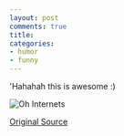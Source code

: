 ```yaml
---
layout: post
comments: true
title: 
categories:
- humor
- funny
---
```

'Hahahah this is awesome :)

![Oh Internets](/images/blog/internet_cafe.jpg)

[Original Source](http://www.reddit.com/r/funny/comments/bgkcg/ive_seen_some_of_these_wallpapers_recently_do/c0moqj0)
